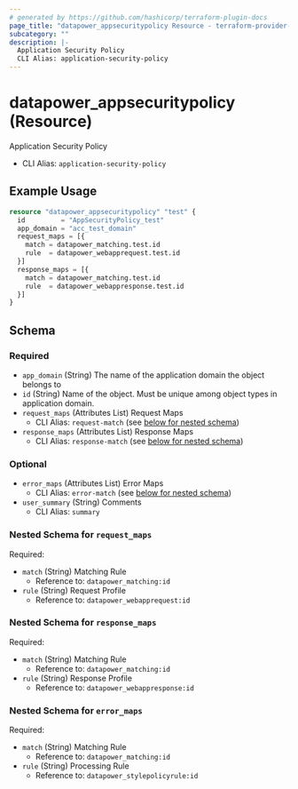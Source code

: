 ```yaml
---
# generated by https://github.com/hashicorp/terraform-plugin-docs
page_title: "datapower_appsecuritypolicy Resource - terraform-provider-datapower"
subcategory: ""
description: |-
  Application Security Policy
  CLI Alias: application-security-policy
---
```


# datapower_appsecuritypolicy (Resource)

Application Security Policy
  - CLI Alias: `application-security-policy`

## Example Usage

```terraform
resource "datapower_appsecuritypolicy" "test" {
  id         = "AppSecurityPolicy_test"
  app_domain = "acc_test_domain"
  request_maps = [{
    match = datapower_matching.test.id
    rule  = datapower_webapprequest.test.id
  }]
  response_maps = [{
    match = datapower_matching.test.id
    rule  = datapower_webappresponse.test.id
  }]
}
```

<!-- schema generated by tfplugindocs -->
## Schema

### Required

- `app_domain` (String) The name of the application domain the object belongs to
- `id` (String) Name of the object. Must be unique among object types in application domain.
- `request_maps` (Attributes List) Request Maps
  - CLI Alias: `request-match` (see [below for nested schema](#nestedatt--request_maps))
- `response_maps` (Attributes List) Response Maps
  - CLI Alias: `response-match` (see [below for nested schema](#nestedatt--response_maps))

### Optional

- `error_maps` (Attributes List) Error Maps
  - CLI Alias: `error-match` (see [below for nested schema](#nestedatt--error_maps))
- `user_summary` (String) Comments
  - CLI Alias: `summary`

<a id="nestedatt--request_maps"></a>
### Nested Schema for `request_maps`

Required:

- `match` (String) Matching Rule
  - Reference to: `datapower_matching:id`
- `rule` (String) Request Profile
  - Reference to: `datapower_webapprequest:id`


<a id="nestedatt--response_maps"></a>
### Nested Schema for `response_maps`

Required:

- `match` (String) Matching Rule
  - Reference to: `datapower_matching:id`
- `rule` (String) Response Profile
  - Reference to: `datapower_webappresponse:id`


<a id="nestedatt--error_maps"></a>
### Nested Schema for `error_maps`

Required:

- `match` (String) Matching Rule
  - Reference to: `datapower_matching:id`
- `rule` (String) Processing Rule
  - Reference to: `datapower_stylepolicyrule:id`
